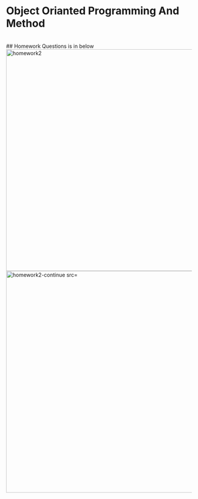 # Object Orianted Programming And Method
<br>
## Homework Questions is in below
<br>
<img alt="homework2" src="https://user-images.githubusercontent.com/59433203/227771335-19e44066-cdb2-436d-8f4d-c5ed30767e74.jpeg" width="600px" heigth="450">
<br>
<img alt="homework2-continue src="https://user-images.githubusercontent.com/59433203/227771682-baf2ff96-eb63-4dcf-9143-25863502fcfa.jpeg" width="600px" heigth="450">

